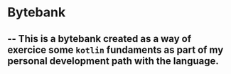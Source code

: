 # Bytebank
--
  This is a bytebank created as a way of exercice some `kotlin` fundaments as part of my personal development path with the language. 
 --
